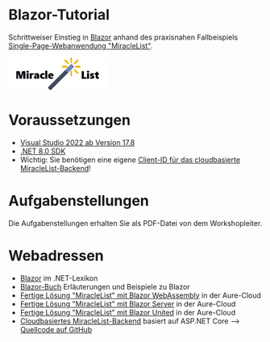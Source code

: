 # Blazor-Tutorial 

Schrittweiser Einstieg in [Blazor](https://www.dotnet-lexikon.de/ASPNET_Core_Blazor/lex/9293) anhand des praxisnahen Fallbeispiels [Single-Page-Webanwendung "MiracleList"](https://www.miraclelist.net/). 

![MiracleList Logo](https://raw.githubusercontent.com/HSchwichtenberg/MiracleListBlazorWebAssemblyTutorial/Master/MiracleListBW/wwwroot/img/MiracleListLogo.jpg "MiracleList Logo")

# Voraussetzungen

- [Visual Studio 2022 ab Version 17.8](https://visualstudio.microsoft.com/de/vs/)
- [.NET 8.0 SDK](https://dotnet.microsoft.com/download/dotnet/8.0) 
- Wichtig: Sie benötigen eine eigene [Client-ID für das cloudbasierte MiracleList-Backend](http://miraclelistbackend.azurewebsites.net/clientid)!
 
# Aufgabenstellungen

Die Aufgabenstellungen erhalten Sie als PDF-Datei von dem Workshopleiter.

# Webadressen

- [Blazor](https://dotnet-lexikon.de/ASPNET_Core_Blazor/lex/9293) im .NET-Lexikon 
- [Blazor-Buch](https://www.IT-Visions.de/BlazorBuch) Erläuterungen und Beispiele zu Blazor
- [Fertige Lösung "MiracleList" mit Blazor WebAssembly](http://miraclelist-bw.azurewebsites.net/) in der Aure-Cloud
- [Fertige Lösung "MiracleList" mit Blazor Server](http://miraclelist-bs.azurewebsites.net/) in der Aure-Cloud
- [Fertige Lösung "MiracleList" mit Blazor United](http://miraclelist-bu.azurewebsites.net/) in der Aure-Cloud
- [Cloudbasiertes MiracleList-Backend](http://miraclelistbackend.azurewebsites.net/clientid) basiert auf ASP.NET Core  --> [Quellcode auf GitHub](https://github.com/HSchwichtenberg/MiracleListNET)